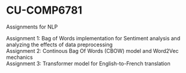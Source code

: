 # CU-COMP6781
Assignments for NLP

Assignment 1: Bag of Words implementation for Sentiment analysis and analyzing the effects of data preprocessing  
Assignment 2: Continous Bag Of Words (CBOW) model and Word2Vec mechanics  
Assignment 3: Transformer model for English-to-French translation
